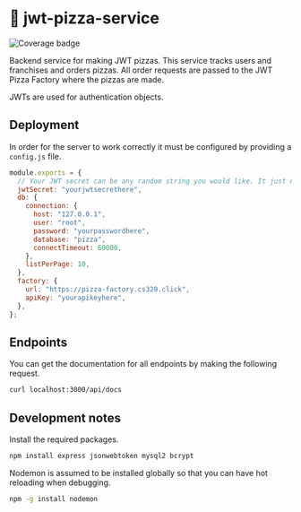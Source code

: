 # 🍕 jwt-pizza-service

![Coverage badge](https://pizza-factory.cs329.click/api/badge/kpk23/jwtpizzacoverage)

Backend service for making JWT pizzas. This service tracks users and franchises and orders pizzas. All order requests are passed to the JWT Pizza Factory where the pizzas are made.

JWTs are used for authentication objects.

## Deployment

In order for the server to work correctly it must be configured by providing a `config.js` file.

```js
module.exports = {
  // Your JWT secret can be any random string you would like. It just needs to be secret.
  jwtSecret: "yourjwtsecrethere",
  db: {
    connection: {
      host: "127.0.0.1",
      user: "root",
      password: "yourpasswordhere",
      database: "pizza",
      connectTimeout: 60000,
    },
    listPerPage: 10,
  },
  factory: {
    url: "https://pizza-factory.cs329.click",
    apiKey: "yourapikeyhere",
  },
};
```

## Endpoints

You can get the documentation for all endpoints by making the following request.

```sh
curl localhost:3000/api/docs
```

## Development notes

Install the required packages.

```sh
npm install express jsonwebtoken mysql2 bcrypt
```

Nodemon is assumed to be installed globally so that you can have hot reloading when debugging.

```sh
npm -g install nodemon
```
